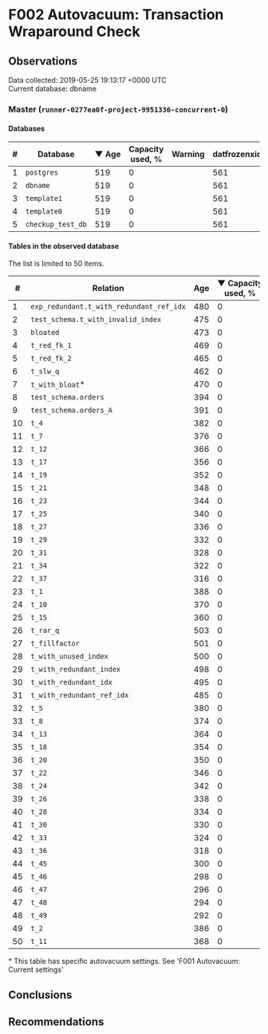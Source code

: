 # F002 Autovacuum: Transaction Wraparound Check #

## Observations ##
Data collected: 2019-05-25 19:13:17 +0000 UTC  
Current database: dbname  



### Master (`runner-0277ea0f-project-9951336-concurrent-0`) ###

#### Databases ####
  

| \# | Database | &#9660;&nbsp;Age | Capacity used, % | Warning | datfrozenxid |
|--|--------|-----|------------------|---------|--------------|
| 1 |`postgres`|519 |0 |  |561 |
| 2 |`dbname`|519 |0 |  |561 |
| 3 |`template1`|519 |0 |  |561 |
| 4 |`template0`|519 |0 |  |561 |
| 5 |`checkup_test_db`|519 |0 |  |561 |


#### Tables in the observed database ####
The list is limited to 50 items.  

| \# | Relation | Age | &#9660;&nbsp;Capacity used, % | Warning |rel_relfrozenxid | toast_relfrozenxid |
|---|-------|-----|------------------|---------|-----------------|--------------------|
| 1 |`exp_redundant.t_with_redundant_ref_idx` |480 |0 |  |600 |0 |
| 2 |`test_schema.t_with_invalid_index` |475 |0 |  |605 |0 |
| 3 |`bloated` |473 |0 |  |607 |0 |
| 4 |`t_red_fk_1` |469 |0 |  |611 |0 |
| 5 |`t_red_fk_2` |465 |0 |  |615 |0 |
| 6 |`t_slw_q` |462 |0 |  |618 |0 |
| 7 |`t_with_bloat`\* |470 |0 |  |610 |0 |
| 8 |`test_schema.orders` |394 |0 |  |686 |0 |
| 9 |`test_schema.orders_A` |391 |0 |  |689 |0 |
| 10 |`t_4` |382 |0 |  |698 |0 |
| 11 |`t_7` |376 |0 |  |704 |0 |
| 12 |`t_12` |366 |0 |  |714 |0 |
| 13 |`t_17` |356 |0 |  |724 |0 |
| 14 |`t_19` |352 |0 |  |728 |0 |
| 15 |`t_21` |348 |0 |  |732 |0 |
| 16 |`t_23` |344 |0 |  |736 |0 |
| 17 |`t_25` |340 |0 |  |740 |0 |
| 18 |`t_27` |336 |0 |  |744 |0 |
| 19 |`t_29` |332 |0 |  |748 |0 |
| 20 |`t_31` |328 |0 |  |752 |0 |
| 21 |`t_34` |322 |0 |  |758 |0 |
| 22 |`t_37` |316 |0 |  |764 |0 |
| 23 |`t_1` |388 |0 |  |692 |0 |
| 24 |`t_10` |370 |0 |  |710 |0 |
| 25 |`t_15` |360 |0 |  |720 |0 |
| 26 |`t_rar_q` |503 |0 |  |577 |0 |
| 27 |`t_fillfactor` |501 |0 |  |579 |0 |
| 28 |`t_with_unused_index` |500 |0 |  |580 |0 |
| 29 |`t_with_redundant_index` |498 |0 |  |582 |0 |
| 30 |`t_with_redundant_idx` |495 |0 |  |585 |0 |
| 31 |`t_with_redundant_ref_idx` |485 |0 |  |595 |0 |
| 32 |`t_5` |380 |0 |  |700 |0 |
| 33 |`t_8` |374 |0 |  |706 |0 |
| 34 |`t_13` |364 |0 |  |716 |0 |
| 35 |`t_18` |354 |0 |  |726 |0 |
| 36 |`t_20` |350 |0 |  |730 |0 |
| 37 |`t_22` |346 |0 |  |734 |0 |
| 38 |`t_24` |342 |0 |  |738 |0 |
| 39 |`t_26` |338 |0 |  |742 |0 |
| 40 |`t_28` |334 |0 |  |746 |0 |
| 41 |`t_30` |330 |0 |  |750 |0 |
| 42 |`t_33` |324 |0 |  |756 |0 |
| 43 |`t_36` |318 |0 |  |762 |0 |
| 44 |`t_45` |300 |0 |  |780 |0 |
| 45 |`t_46` |298 |0 |  |782 |0 |
| 46 |`t_47` |296 |0 |  |784 |0 |
| 47 |`t_48` |294 |0 |  |786 |0 |
| 48 |`t_49` |292 |0 |  |788 |0 |
| 49 |`t_2` |386 |0 |  |694 |0 |
| 50 |`t_11` |368 |0 |  |712 |0 |


\* This table has specific autovacuum settings. See 'F001 Autovacuum: Current settings'


## Conclusions ##


## Recommendations ##


